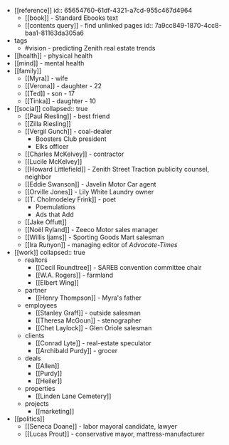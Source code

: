 - [[reference]]
  id:: 65654760-61df-4321-a7cd-955c467d4964
	- [[book]] - Standard Ebooks text
	- [[contents query]] - find unlinked pages
	  id:: 7a9cc849-1870-4cc8-baa1-81163da305a6
- tags
	- #vision - predicting Zenith real estate trends
- [[health]] - physical health
- [[mind]] - mental health
- [[family]]
	- [[Myra]] - wife
	- [[Verona]] - daughter - 22
	- [[Ted]] - son - 17
	- [[Tinka]] - daughter - 10
- [[social]]
  collapsed:: true
	- [[Paul Riesling]] - best friend
	- [[Zilla Riesling]]
	- [[Vergil Gunch]] - coal-dealer
		- Boosters Club president
		- Elks officer
	- [[Charles McKelvey]] - contractor
	- [[Lucile McKelvey]]
	- [[Howard Littlefield]] - Zenith Street Traction publicity counsel, neighbor
	- [[Eddie Swanson]] - Javelin Motor Car agent
	- [[Orville Jones]] - Lily White Laundry owner
	- [[T. Cholmodeley Frink]] - poet
		- Poemulations
		- Ads that Add
	- [[Jake Offutt]]
	- [[Noël Ryland]] - Zeeco Motor sales manager
	- [[Willis Ijams]] - Sporting Goods Mart salesman
	- [[Ira Runyon]] - managing editor of *Advocate-Times*
- [[work]]
  collapsed:: true
	- realtors
		- [[Cecil Roundtree]] - SAREB convention committee chair
		- [[W.A. Rogers]] - farmland
		- [[Elbert Wing]]
	- partner
		- [[Henry Thompson]] - Myra's father
	- employees
		- [[Stanley Graff]] - outside salesman
		- [[Theresa McGoun]] - stenographer
		- [[Chet Laylock]] - Glen Oriole salesman
	- clients
		- [[Conrad Lyte]] - real-estate speculator
		- [[Archibald Purdy]] - grocer
	- deals
		- [[Allen]]
		- [[Purdy]]
		- [[Heiler]]
	- properties
		- [[Linden Lane Cemetery]]
	- projects
		- [[marketing]]
- [[politics]]
	- [[Seneca Doane]] - labor mayoral candidate, lawyer
	- [[Lucas Prout]] - conservative mayor, mattress-manufacturer